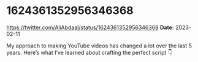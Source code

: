 # 1624361352956346368
https://twitter.com/AliAbdaal/status/1624361352956346368
**Date:** 2023-02-11

My approach to making YouTube videos has changed a lot over the last 5 years. Here’s what I’ve learned about crafting the perfect script 👇
